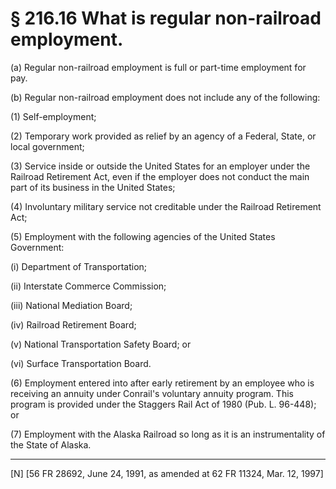# § 216.16   What is regular non-railroad employment.

(a) Regular non-railroad employment is full or part-time employment for pay.


(b) Regular non-railroad employment does not include any of the following:


(1) Self-employment;


(2) Temporary work provided as relief by an agency of a Federal, State, or local government;


(3) Service inside or outside the United States for an employer under the Railroad Retirement Act, even if the employer does not conduct the main part of its business in the United States;


(4) Involuntary military service not creditable under the Railroad Retirement Act;


(5) Employment with the following agencies of the United States Government:


(i) Department of Transportation;


(ii) Interstate Commerce Commission;


(iii) National Mediation Board;


(iv) Railroad Retirement Board;


(v) National Transportation Safety Board; or


(vi) Surface Transportation Board.


(6) Employment entered into after early retirement by an employee who is receiving an annuity under Conrail's voluntary annuity program. This program is provided under the Staggers Rail Act of 1980 (Pub. L. 96-448); or


(7) Employment with the Alaska Railroad so long as it is an instrumentality of the State of Alaska.



---

[N] [56 FR 28692, June 24, 1991, as amended at 62 FR 11324, Mar. 12, 1997]




